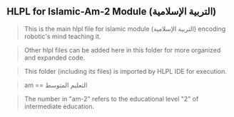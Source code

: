 ## HLPL for Islamic-Am-2 Module (التربية الإسلامية)
>This is the main hlpl file for islamic module (التربية الإسلامية) encoding robotic's mind teaching it.

>Other hlpl files can be added here in this folder for more organized and expanded code.

>This folder (including its files) is imported by HLPL IDE for execution.

>am == التعليم المتوسط

>The number in "am-2" refers to the educational level "2" of intermediate education.
